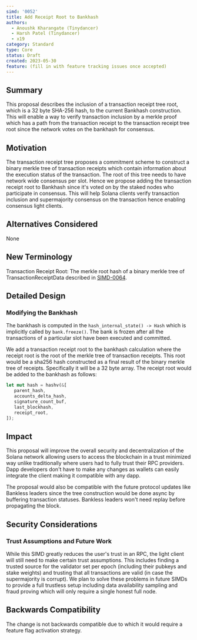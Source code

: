 ```yaml
---
simd: '0052'
title: Add Receipt Root to Bankhash
authors:
  - Anoushk Kharangate (Tinydancer)
  - Harsh Patel (Tinydancer)
  - x19
category: Standard
type: Core
status: Draft
created: 2023-05-30
feature: (fill in with feature tracking issues once accepted)
---
```


## Summary

This proposal describes the inclusion of a transaction receipt tree root, 
which is a 32 byte SHA-256 hash, to the current Bankhash construction. 
This will enable a way to verify transaction inclusion by a merkle proof 
which has a path from the transaction receipt to the transaction receipt 
tree root since the network votes on the bankhash for consensus. 

## Motivation

The transaction receipt tree proposes a commitment scheme to construct 
a binary merkle tree of transaction receipts which contain information 
about the execution status of the transaction. The root of this tree 
needs to have network wide consensus per slot. Hence we propose 
adding the transaction receipt root to Bankhash since it's voted 
on by the staked nodes who participate in consensus. This will 
help Solana clients verify transaction inclusion and supermajority 
consensus on the transaction hence enabling consensus light clients. 

## Alternatives Considered

None

## New Terminology

Transaction Receipt Root: The merkle root hash of a binary merkle tree of 
TransactionReceiptData described in [SIMD-0064](https://github.com/solana-foundation/solana-improvement-documents/pull/64).

## Detailed Design

### Modifying the Bankhash

The bankhash is computed in the `hash_internal_state() -> Hash` which is
implicitly called by `bank.freeze()`. The bank is frozen after all the 
transactions of a particular slot have been executed and committed.

We add a transaction receipt root to the bankhash calculation where the receipt
root is the root of the merkle tree of transaction receipts. 
This root would be a sha256 hash constructed as a final result of the 
binary merkle tree of receipts. Specifically it will be a 32 byte array. 
The receipt root would be added to the bankhash as follows:

   ``` rust
   let mut hash = hashv(&[
      parent_hash,
      accounts_delta_hash,
      signature_count_buf,
      last_blockhash,
      receipt_root,
   ]);
   ```

## Impact

This proposal will improve the overall security and decentralization of the Solana
network allowing users to access the blockchain in a trust minimized way unlike
traditionally where users had to fully trust their RPC providers. Dapp developers
don't have to make any changes as wallets can easily integrate the client making
it compatible with any dapp.

The proposal would also be compatible with the future protocol updates like
Bankless leaders since the tree construction would be done async by buffering
transaction statuses. Bankless leaders won't need replay before propagating
the block.

## Security Considerations

### Trust Assumptions and Future Work

While this SIMD greatly reduces the user's trust in an RPC, the light client will
 still need to make certain trust assumptions. This includes finding a trusted
 source for the validator set per epoch (including their pubkeys and stake weights)
 and trusting that all transactions are valid (in case the supermajority is corrupt).
 We plan to solve these problems in future SIMDs to provide a full trustless setup
 including data availability sampling and fraud proving which will only require a
 single honest full node.

## Backwards Compatibility

The change is not backwards compatible due to which it would require
a feature flag activation strategy.
